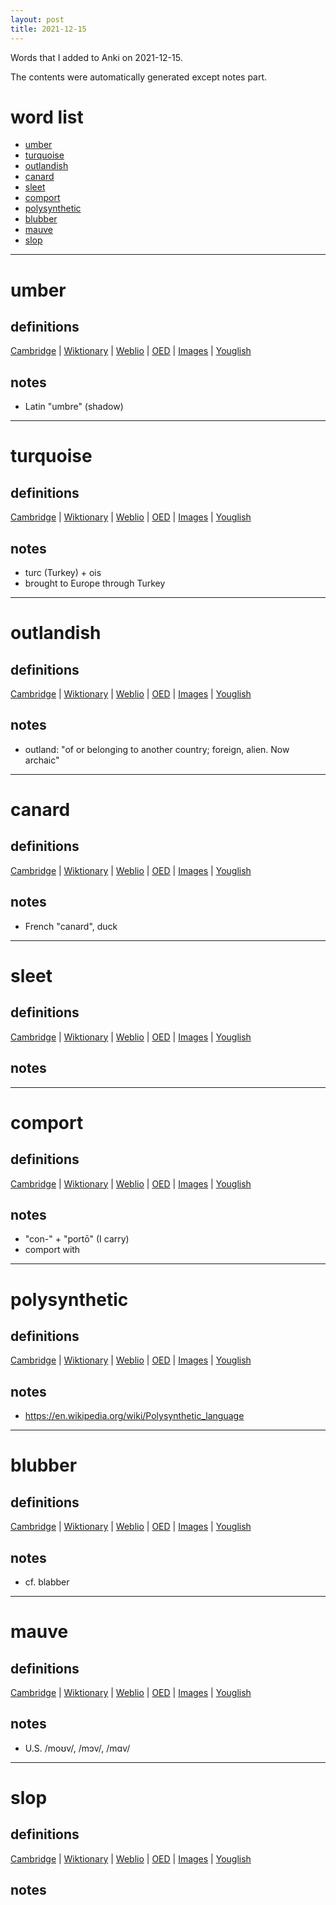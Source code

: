```yaml
---
layout: post
title: 2021-12-15
---
```


Words that I added to Anki on 2021-12-15.

The contents were automatically generated except notes part.
# word list
- [umber](#umber)
- [turquoise](#turquoise)
- [outlandish](#outlandish)
- [canard](#canard)
- [sleet](#sleet)
- [comport](#comport)
- [polysynthetic](#polysynthetic)
- [blubber](#blubber)
- [mauve](#mauve)
- [slop](#slop)

---

# umber
## definitions
[Cambridge](https://dictionary.cambridge.org/us/dictionary/english/umber)
|
[Wiktionary](https://en.wiktionary.org/wiki/umber#English)
|
[Weblio](https://ejje.weblio.jp/content_find?query=umber&searchType=exact)
|
[OED](https://www.oed.com/search?q=umber)
|
[Images](https://www.google.com/search?tbm=isch&q=umber)
|
[Youglish](https://youglish.com/pronounce/umber/english/us)

## notes
- Latin "umbre" (shadow)

---

# turquoise
## definitions
[Cambridge](https://dictionary.cambridge.org/us/dictionary/english/turquoise)
|
[Wiktionary](https://en.wiktionary.org/wiki/turquoise#English)
|
[Weblio](https://ejje.weblio.jp/content_find?query=turquoise&searchType=exact)
|
[OED](https://www.oed.com/search?q=turquoise)
|
[Images](https://www.google.com/search?tbm=isch&q=turquoise)
|
[Youglish](https://youglish.com/pronounce/turquoise/english/us)

## notes
- turc (Turkey) + ois
- brought to Europe through Turkey

---

# outlandish
## definitions
[Cambridge](https://dictionary.cambridge.org/us/dictionary/english/outlandish)
|
[Wiktionary](https://en.wiktionary.org/wiki/outlandish#English)
|
[Weblio](https://ejje.weblio.jp/content_find?query=outlandish&searchType=exact)
|
[OED](https://www.oed.com/search?q=outlandish)
|
[Images](https://www.google.com/search?tbm=isch&q=outlandish)
|
[Youglish](https://youglish.com/pronounce/outlandish/english/us)

## notes
- outland: "of or belonging to another country; foreign, alien. Now archaic"

---

# canard
## definitions
[Cambridge](https://dictionary.cambridge.org/us/dictionary/english/canard)
|
[Wiktionary](https://en.wiktionary.org/wiki/canard#English)
|
[Weblio](https://ejje.weblio.jp/content_find?query=canard&searchType=exact)
|
[OED](https://www.oed.com/search?q=canard)
|
[Images](https://www.google.com/search?tbm=isch&q=canard)
|
[Youglish](https://youglish.com/pronounce/canard/english/us)

## notes
- French "canard", duck

---

# sleet
## definitions
[Cambridge](https://dictionary.cambridge.org/us/dictionary/english/sleet)
|
[Wiktionary](https://en.wiktionary.org/wiki/sleet#English)
|
[Weblio](https://ejje.weblio.jp/content_find?query=sleet&searchType=exact)
|
[OED](https://www.oed.com/search?q=sleet)
|
[Images](https://www.google.com/search?tbm=isch&q=sleet)
|
[Youglish](https://youglish.com/pronounce/sleet/english/us)

## notes

---

# comport
## definitions
[Cambridge](https://dictionary.cambridge.org/us/dictionary/english/comport)
|
[Wiktionary](https://en.wiktionary.org/wiki/comport#English)
|
[Weblio](https://ejje.weblio.jp/content_find?query=comport&searchType=exact)
|
[OED](https://www.oed.com/search?q=comport)
|
[Images](https://www.google.com/search?tbm=isch&q=comport)
|
[Youglish](https://youglish.com/pronounce/comport/english/us)

## notes
- "con-" + "portō" (I carry)
- comport with

---

# polysynthetic
## definitions
[Cambridge](https://dictionary.cambridge.org/us/dictionary/english/polysynthetic)
|
[Wiktionary](https://en.wiktionary.org/wiki/polysynthetic#English)
|
[Weblio](https://ejje.weblio.jp/content_find?query=polysynthetic&searchType=exact)
|
[OED](https://www.oed.com/search?q=polysynthetic)
|
[Images](https://www.google.com/search?tbm=isch&q=polysynthetic)
|
[Youglish](https://youglish.com/pronounce/polysynthetic/english/us)

## notes
- <https://en.wikipedia.org/wiki/Polysynthetic_language>

---

# blubber
## definitions
[Cambridge](https://dictionary.cambridge.org/us/dictionary/english/blubber)
|
[Wiktionary](https://en.wiktionary.org/wiki/blubber#English)
|
[Weblio](https://ejje.weblio.jp/content_find?query=blubber&searchType=exact)
|
[OED](https://www.oed.com/search?q=blubber)
|
[Images](https://www.google.com/search?tbm=isch&q=blubber)
|
[Youglish](https://youglish.com/pronounce/blubber/english/us)

## notes
- cf. blabber

---

# mauve
## definitions
[Cambridge](https://dictionary.cambridge.org/us/dictionary/english/mauve)
|
[Wiktionary](https://en.wiktionary.org/wiki/mauve#English)
|
[Weblio](https://ejje.weblio.jp/content_find?query=mauve&searchType=exact)
|
[OED](https://www.oed.com/search?q=mauve)
|
[Images](https://www.google.com/search?tbm=isch&q=mauve)
|
[Youglish](https://youglish.com/pronounce/mauve/english/us)

## notes
- U.S. /moʊv/, /mɔv/, /mɑv/

---

# slop
## definitions
[Cambridge](https://dictionary.cambridge.org/us/dictionary/english/slop)
|
[Wiktionary](https://en.wiktionary.org/wiki/slop#English)
|
[Weblio](https://ejje.weblio.jp/content_find?query=slop&searchType=exact)
|
[OED](https://www.oed.com/search?q=slop)
|
[Images](https://www.google.com/search?tbm=isch&q=slop)
|
[Youglish](https://youglish.com/pronounce/slop/english/us)

## notes
